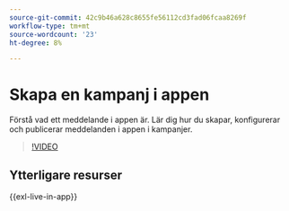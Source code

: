 ```yaml
---
source-git-commit: 42c9b46a628c8655fe56112cd3fad06fcaa8269f
workflow-type: tm+mt
source-wordcount: '23'
ht-degree: 8%

---
```

# Skapa en kampanj i appen

Förstå vad ett meddelande i appen är. Lär dig hur du skapar, konfigurerar och publicerar meddelanden i appen i kampanjer.

>[!VIDEO](https://video.tv.adobe.com/v/3410430?quality=12&learn=on)

## Ytterligare resurser

{{exl-live-in-app}}